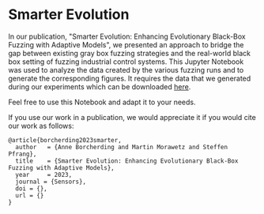 # Smarter Evolution

In our publication, "Smarter Evolution: Enhancing Evolutionary Black-Box Fuzzing with Adaptive Models", we presented an approach to bridge the gap between existing gray box fuzzing strategies and the real-world black box setting of fuzzing industrial control systems.
This Jupyter Notebook was used to analyze the data created by the various fuzzing runs and to generate the corresponding figures.
It requires the data that we generated during our experiments which can be downloaded [here](http://dx.doi.org/10.24406/fordatis/285 ).

Feel free to use this Notebook and adapt it to your needs.

If you use our work in a publication, we would appreciate it if you would cite our work as follows:

```
@article{borcherding2023smarter,
  author   = {Anne Borcherding and Martin Morawetz and Steffen Pfrang},
  title    = {Smarter Evolution: Enhancing Evolutionary Black-Box Fuzzing with Adaptive Models},
  year     = 2023,
  journal = {Sensors},
  doi = {},
  url = {}
}
```
